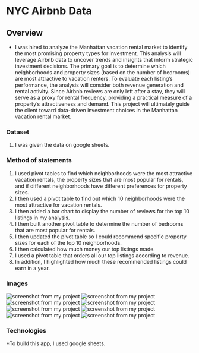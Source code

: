 # NYC Airbnb Data

## Overview
* I was hired to analyze the Manhattan vacation rental market to identify the most promising property types for investment. This analysis will leverage Airbnb data to uncover trends and insights that inform strategic investment decisions.  The primary goal is to determine which neighborhoods and property sizes (based on the number of bedrooms) are most attractive to vacation renters. To evaluate each listing’s performance, the analysis will consider both revenue generation and rental activity.  Since Airbnb reviews are only left after a stay, they will serve as a proxy for rental frequency, providing a practical measure of a property’s attractiveness and demand.  This project will ultimately guide the client toward data-driven investment choices in the Manhattan vacation rental market.

### Dataset

1. I was given the data on google sheets.  


### Method of statements

1.  I used pivot tables to find which neighborhoods were the most attractive vacation rentals, the property sizes that are most popular for rentals, and if different neighborhoods have different preferences for property sizes.
2.  I then used a pivot table to find out which 10 neighborhoods were the most attractive for vacation rentals.
3.  I then added a bar chart to display the number of reviews for the top 10 listings in my analysis.
4.  I then built another pivot table to determine the number of bedrooms that are most popular for rentals.
5.  I then updated the pivot table so I could recommend specific property sizes for each of the top 10 neighborhoods.
6.  I then calculated how much money our top listings made.
7.  I used a pivot table that orders all our top listings according to revenue.
8.  In addition, I highlighted how much these recommended listings could earn in a year.  

### Images
![screenshot from my project](image1.png)
![screenshot from my project](image2.png)
![screenshot from my project](image3.png)
![screenshot from my project](image4.png)
![screenshot from my project](image5.png)
![screenshot from my project](image6.png)
![screenshot from my project](image7.png)
![screenshot from my project](image8.png)

### Technologies
*To build this app, I used google sheets.  
